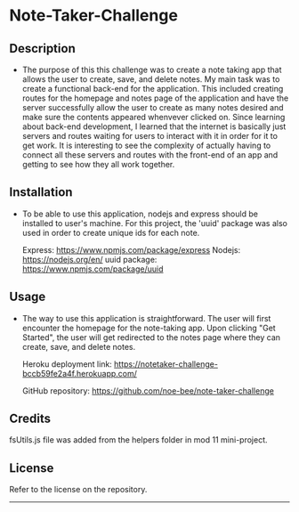 # Note-Taker-Challenge

## Description

- The purpose of this this challenge was to create a note taking app that allows the user to create, save, and delete notes. My main task was to create a functional back-end for the application. This included creating routes for the homepage and notes page of the application and have the server successfully allow the user to create as many notes desired and make sure the contents appeared whenvever clicked on. Since learning about back-end development, I learned that the internet is basically just servers and routes waiting for users to interact with it in order for it to get work. It is interesting to see the complexity of actually having to connect all these servers and routes with the front-end of an app and getting to see how they all work together.

## Installation

- To be able to use this application, nodejs and express should be installed to user's machine. For this project, the 'uuid' package was also used in order to create unique ids for each note.

    Express: https://www.npmjs.com/package/express
    Nodejs: https://nodejs.org/en/
    uuid package: https://www.npmjs.com/package/uuid


## Usage
- The way to use this application is straightforward. The user will first encounter the homepage for the note-taking app. Upon clicking "Get Started", the user will get redirected to the notes page where they can create, save, and delete notes.

  Heroku deployment link: https://notetaker-challenge-bccb59fe2a4f.herokuapp.com/

  GitHub repository: https://github.com/noe-bee/note-taker-challenge


## Credits

fsUtils.js file was added from the helpers folder in mod 11 mini-project.

## License

Refer to the license on the repository.

---